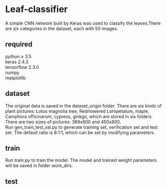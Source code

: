 # Leaf-classifier
A simple CNN network built by Keras was used to classify the leaves.There are six categories in the dataset, each with 50 images.

## required
python ≥ 3.5  
keras 2.4.3  
tensorflow 2.3.0  
numpy  
matplotlib  

## dataset
The original data is saved in the dataset_origin folder. There are six kinds of plant pictures: Lotus magnolia tree, Redrlowered Loropetalum, maple, Camphora officinarum, cypress, ginkgo, which are stored in six folders. There are two sizes of pictures: 369x800 and 450x800.  
Run gen_train_test_val.py to generate training set, verification set and test set. The default ratio is 8:1:1, which can be set by modifying parameters.

## train
Run train.py to train the model. The model and trained weight parameters will be saved in folder work_dirs.

## test
